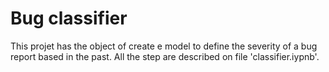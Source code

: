 # Bug classifier

This projet has the object of create e model to define the severity of a bug report based in the past. All the step are described on file 'classifier.iypnb'.
